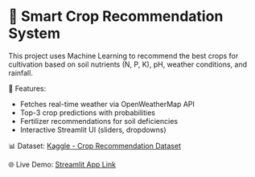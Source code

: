 # 🌱 Smart Crop Recommendation System

This project uses Machine Learning to recommend the best crops for cultivation 
based on soil nutrients (N, P, K), pH, weather conditions, and rainfall. 

🚀 Features:
- Fetches real-time weather via OpenWeatherMap API
- Top-3 crop predictions with probabilities
- Fertilizer recommendations for soil deficiencies
- Interactive Streamlit UI (sliders, dropdowns)

📊 Dataset: [Kaggle - Crop Recommendation Dataset](https://www.kaggle.com/datasets/atharvaingle/crop-recommendation-dataset)

🌐 Live Demo: [Streamlit App Link](YOUR_LINK_HERE)
